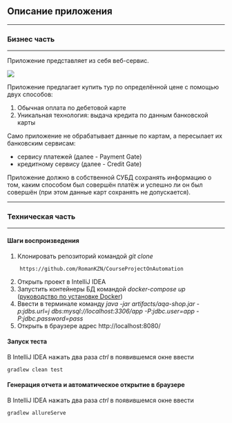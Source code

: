 ## Описание приложения
***
### Бизнес часть
***
Приложение представляет из себя веб-сервис.

![](pic/service.png)

Приложение предлагает купить тур по определённой цене с помощью двух способов:
1. Обычная оплата по дебетовой карте
1. Уникальная технология: выдача кредита по данным банковской карты

Само приложение не обрабатывает данные по картам, а пересылает их банковским сервисам:
* сервису платежей (далее - Payment Gate)
* кредитному сервису (далее - Credit Gate)

Приложение должно в собственной СУБД сохранять информацию о том, каким способом был совершён платёж и успешно ли он был совершён (при этом данные карт сохранять не допускается).
***
### Техническая часть
***
#### Шаги воспроизведения
1.  Клонировать репозиторий командой *git clone*
```
    https://github.com/RomanKZN/CourseProjectOnAutomation
```
2.  Открыть проект в IntelliJ IDEA
3.  Запустить контейнеры БД командой *docker-compose up* ([руководство по установке Docker](https://github.com/netology-code/aqa-homeworks/blob/master/docker/installation.md))
4.  Ввести в терминале команду  *java -jar artifacts/aqa-shop.jar -p:jdbs.url=j
    dbs:mysql://localhost:3306/app -P:jdbc.user=app -P:jdbc.password=pass*
5.  Открыть в браузере адрес http://localhost:8080/

#### Запуск теста
В IntelliJ IDEA нажать два раза *ctrl*  в появившемся окне ввести
```
gradlew clean test
```
#### Генерация отчета и автоматическое открытие в браузере 
В IntelliJ IDEA нажать два раза *ctrl*  в появившемся окне ввести
```
gradlew allureServe
```